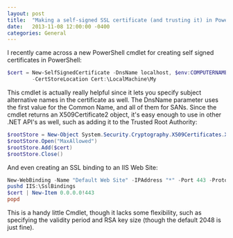 ```yaml
---
layout: post
title:  "Making a self-signed SSL certificate (and trusting it) in PowerShell"
date:   2013-11-08 12:00:00 -0400
categories: General
---
```


I recently came across a new PowerShell cmdlet for creating self signed
certificates in PowerShell:

```powershell
$cert = New-SelfSignedCertificate -DnsName localhost, $env:COMPUTERNAME
        -CertStoreLocation Cert:\LocalMachine\My
```

This cmdlet is actually really helpful since it lets you specify subject
alternative names in the certificate as well. The DnsName parameter uses the
first value for the Common Name, and all of them for SANs. Since the cmdlet
returns an X509Certificate2 object, it's easy enough to use in other .NET API's
as well, such as adding it to the Trusted Root Authority:

```powershell
$rootStore = New-Object System.Security.Cryptography.X509Certificates.X509Store -ArgumentList Root, LocalMachine
$rootStore.Open("MaxAllowed")
$rootStore.Add($cert)
$rootStore.Close()
```

And even creating an SSL binding to an IIS Web Site:

```powershell
New-WebBinding -Name "Default Web Site" -IPAddress "*" -Port 443 -Protocol https
pushd IIS:\SslBindings
$cert | New-Item 0.0.0.0!443
popd
```

This is a handy little Cmdlet, though it lacks some flexibility, such as
specifying the validity period and RSA key size (though the default 2048
is just fine).